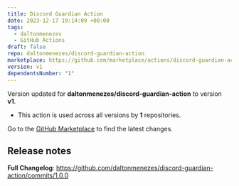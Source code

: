 ```yaml
---
title: Discord Guardian Action
date: 2023-12-17 19:14:09 +00:00
tags:
  - daltonmenezes
  - GitHub Actions
draft: false
repo: daltonmenezes/discord-guardian-action
marketplace: https://github.com/marketplace/actions/discord-guardian-action
version: v1
dependentsNumber: "1"
---
```



Version updated for **daltonmenezes/discord-guardian-action** to version **v1**.
- This action is used across all versions by **1** repositories.

Go to the [GitHub Marketplace](https://github.com/marketplace/actions/discord-guardian-action) to find the latest changes.

## Release notes

**Full Changelog**: https://github.com/daltonmenezes/discord-guardian-action/commits/1.0.0
